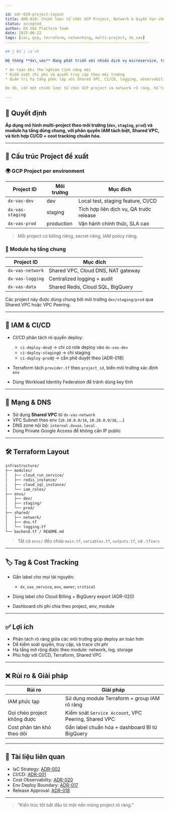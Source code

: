 ```yaml
---

id: adr-019-project-layout
title: ADR-019: Chiến lược tổ chức GCP Project, Network & Quyền hạn cho hệ thống dx\_vas
status: accepted
author: DX VAS Platform Team
date: 2025-06-22
tags: [iac, gcp, terraform, networking, multi-project, dx_vas]
----------------------------------------------------------------

## 📌 Bối cảnh

Hệ thống **dx\_vas** đang phát triển với nhiều dịch vụ microservice, triển khai qua nhiều môi trường (`dev`, `staging`, `production`) và cần tách biệt rõ ràng để đảm bảo:

* An toàn khi thử nghiệm tính năng mới
* Kiểm soát chi phí và quyền truy cập theo môi trường
* Quản trị hạ tầng phức tạp với Shared VPC, CI/CD, logging, observability

Do đó, cần một chiến lược tổ chức GCP project và network rõ ràng, hỗ trợ IaC, RBAC, giám sát và scale tốt.

---
```


## 🧠 Quyết định

**Áp dụng mô hình multi-project theo môi trường (`dev`, `staging`, `prod`) và module hạ tầng dùng chung, với phân quyền IAM tách biệt, Shared VPC, và tích hợp CI/CD + cost tracking chuẩn hóa.**

---

## 🧭 Cấu trúc Project đề xuất

### 🌍 GCP Project per environment

| Project ID       | Môi trường | Mục đích                                |
| ---------------- | ---------- | --------------------------------------- |
| `dx-vas-dev`     | dev        | Local test, staging feature, CI/CD      |
| `dx-vas-staging` | staging    | Tích hợp liên dịch vụ, QA trước release |
| `dx-vas-prod`    | production | Vận hành chính thức, SLA cao            |

> Mỗi project có billing riêng, secret riêng, IAM policy riêng.

### 🧱 Module hạ tầng chung

| Project ID       | Mục đích                           |
| ---------------- | ---------------------------------- |
| `dx-vas-network` | Shared VPC, Cloud DNS, NAT gateway |
| `dx-vas-logging` | Centralized logging + audit        |
| `dx-vas-data`    | Shared Redis, Cloud SQL, BigQuery  |

Các project này được dùng chung bởi môi trường `dev/staging/prod` qua Shared VPC hoặc VPC Peering.

---

## 🔐 IAM & CI/CD

* CI/CD phân tách rõ quyền deploy:

  * `ci-deploy-dev@` → chỉ có role deploy vào `dx-vas-dev`
  * `ci-deploy-staging@` → chỉ staging
  * `ci-deploy-prod@` → cần phê duyệt theo \[ADR-018]

* Terraform tách `provider.tf` theo `project_id`, biến môi trường xác định `env`

* Dùng Workload Identity Federation để tránh dùng key tĩnh

---

## 📡 Mạng & DNS

* Sử dụng **Shared VPC** từ `dx-vas-network`
* VPC Subnet theo env (`10.10.0.0/16`, `10.20.0.0/16`, ...)
* DNS zone nội bộ: `internal.dxvas.local.`
* Dùng Private Google Access để không cần IP public

---

## 🛠 Terraform Layout

```bash
infrastructure/
├── modules/
│   ├── cloud_run_service/
│   ├── redis_instance/
│   ├── cloud_sql_instance/
│   └── iam_roles/
├── envs/
│   ├── dev/
│   ├── staging/
│   └── prod/
├── shared/
│   ├── network/
│   ├── dns.tf
│   └── logging.tf
└── backend.tf / README.md
```

> Tất cả `envs/` đều chứa `main.tf`, `variables.tf`, `outputs.tf`, và `.tfvars`

---

## 🏷️ Tag & Cost Tracking

* Gắn label cho mọi tài nguyên:

  * `dx_vas_service`, `env`, `owner`, `critical`
* Dùng label cho Cloud Billing + BigQuery export (ADR-020)
* Dashboard chi phí chia theo project, env, module

---

## ✅ Lợi ích

* Phân tách rõ ràng giữa các môi trường giúp deploy an toàn hơn
* Dễ kiểm soát quyền, truy cập, và trace chi phí
* Hạ tầng mở rộng được theo module: network, log, storage
* Phù hợp với CI/CD, Terraform, Shared VPC

---

## ❌ Rủi ro & Giải pháp

| Rủi ro                      | Giải pháp                                            |
| --------------------------- | ---------------------------------------------------- |
| IAM phức tạp                | Sử dụng module Terraform + group IAM rõ ràng         |
| Gọi chéo project không được | Kiểm soát `Service Account`, VPC Peering, Shared VPC |
| Cost phân tán khó theo dõi  | Gắn label chuẩn hóa + dashboard BI từ BigQuery       |

---

## 📎 Tài liệu liên quan

* IaC Strategy: [ADR-002](./adr-002-iac.md)
* CI/CD: [ADR-001](./adr-001-ci-cd.md)
* Cost Observability: [ADR-020](./adr-020-cost-observability.md)
* Env Deploy Boundary: [ADR-017](./adr-017-env-deploy-boundary.md)
* Release Approval: [ADR-018](./adr-018-release-approval-policy.md)

---

> “Kiến trúc tốt bắt đầu từ một nền móng project rõ ràng.”
